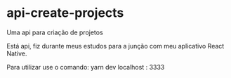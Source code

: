 # api-create-projects
Uma api para criação de projetos


Está api, fiz durante meus estudos para a junção com meu aplicativo React Native.

Para utilizar use o comando: yarn dev
localhost : 3333
